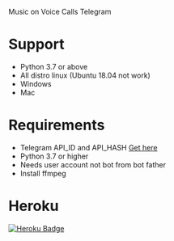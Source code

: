 


Music on Voice Calls Telegram

# Support
- Python 3.7 or above
- All distro linux (Ubuntu 18.04 not work)
- Windows
- Mac

# Requirements
- Telegram API_ID and API_HASH [Get here](https://my.telegram.org/apps)
- Python 3.7 or higher
- Needs user account not bot from bot father
- Install ffmpeg


# Heroku 

[![Heroku Badge](https://www.herokucdn.com/deploy/button.svg)](https://heroku.com/deploy?template=https://github.com/Tievodj/player/tree/main)




